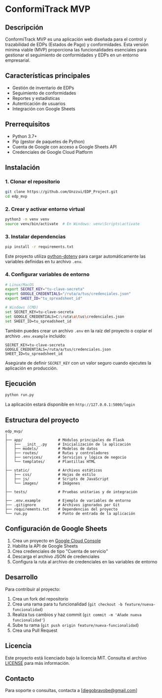 # ConformiTrack MVP

## Descripción

ConformiTrack MVP es una aplicación web diseñada para el control y trazabilidad de EDPs (Estados de Pago) y conformidades. Esta versión mínima viable (MVP) proporciona las funcionalidades esenciales para gestionar el seguimiento de conformidades y EDPs en un entorno empresarial.

## Características principales

- Gestión de inventario de EDPs
- Seguimiento de conformidades
- Reportes y estadísticas
- Autenticación de usuarios
- Integración con Google Sheets

## Prerrequisitos

- Python 3.7+
- Pip (gestor de paquetes de Python)
- Cuenta de Google con acceso a Google Sheets API
- Credenciales de Google Cloud Platform

## Instalación

### 1. Clonar el repositorio

```bash
git clone https://github.com/Unzzui/EDP_Project.git
cd edp_mvp
```

### 2. Crear y activar entorno virtual

```bash
python3 -m venv venv
source venv/bin/activate  # En Windows: venv\Scripts\activate
```

### 3. Instalar dependencias

```bash
pip install -r requirements.txt
```
Este proyecto utiliza [python-dotenv](https://pypi.org/project/python-dotenv/) para cargar automáticamente las variables definidas en tu archivo `.env`.

### 4. Configurar variables de entorno

```bash
# Linux/MacOS
export SECRET_KEY="tu-clave-secreta"
export GOOGLE_CREDENTIALS="/ruta/a/tus/credenciales.json"
export SHEET_ID="tu_spreadsheet_id"

# Windows (CMD)
set SECRET_KEY=tu-clave-secreta
set GOOGLE_CREDENTIALS=C:\ruta\a\tus\credenciales.json
set SHEET_ID=tu_spreadsheet_id
```

También puedes crear un archivo `.env` en la raíz del proyecto o copiar el archivo `.env.example` incluido:

```
SECRET_KEY=tu-clave-secreta
GOOGLE_CREDENTIALS=/ruta/a/tus/credenciales.json
SHEET_ID=tu_spreadsheet_id
```
Asegúrate de definir `SECRET_KEY` con un valor seguro cuando ejecutes la aplicación en producción.

## Ejecución

```bash
python run.py
```

La aplicación estará disponible en `http://127.0.0.1:5000/login`

## Estructura del proyecto

```
edp_mvp/
│
├── app/                # Módulos principales de Flask
│   ├── __init__.py     # Inicialización de la aplicación
│   ├── models/         # Modelos de datos
│   ├── routes/         # Rutas y controladores
│   ├── services/       # Servicios y lógica de negocio
│   └── templates/      # Plantillas HTML
│
├── static/             # Archivos estáticos
│   ├── css/            # Hojas de estilo
│   ├── js/             # Scripts de JavaScript
│   └── images/         # Imágenes
│
├── tests/              # Pruebas unitarias y de integración
│
├── .env.example        # Ejemplo de variables de entorno
├── .gitignore          # Archivos ignorados por Git
├── requirements.txt    # Dependencias del proyecto
└── run.py              # Punto de entrada de la aplicación
```

## Configuración de Google Sheets

1. Crea un proyecto en [Google Cloud Console](https://console.cloud.google.com/)
2. Habilita la API de Google Sheets
3. Crea credenciales de tipo "Cuenta de servicio"
4. Descarga el archivo JSON de credenciales
5. Configura la ruta al archivo de credenciales en las variables de entorno

## Desarrollo

Para contribuir al proyecto:

1. Crea un fork del repositorio
2. Crea una rama para tu funcionalidad (`git checkout -b feature/nueva-funcionalidad`)
3. Realiza tus cambios y haz commit (`git commit -m 'Añade nueva funcionalidad'`)
4. Sube tu rama (`git push origin feature/nueva-funcionalidad`)
5. Crea una Pull Request

## Licencia

Este proyecto está licenciado bajo la licencia MIT. Consulta el archivo [LICENSE](LICENSE) para más información.

## Contacto

Para soporte o consultas, contacta a [diegobravobe@gmail.com]
